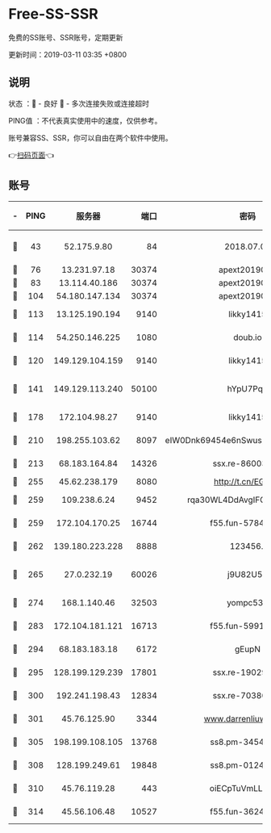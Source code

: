 # Free-SS-SSR

免费的SS账号、SSR账号，定期更新

更新时间：2019-03-11 03:35 +0800

## 说明

状态     ：🙂 - 良好 🙁 - 多次连接失败或连接超时

PING值   ：不代表真实使用中的速度，仅供参考。

账号兼容SS、SSR，你可以自由在两个软件中使用。

👉[扫码页面](https://liesauer.github.io/Free-SS-SSR/)👈

## 账号

|-|PING|服务器|端口|密码|加密方式|区域|
|:----:|:----:|:-----:|-----:|:----:|:----:|:----:|
|🙂|43|52.175.9.80|84|2018.07.07|chacha20-ietf-poly1305|HK|
|🙂|76|13.231.97.18|30374|apext2019006|chacha20|JP|
|🙂|83|13.114.40.186|30374|apext2019006|chacha20|JP|
|🙂|104|54.180.147.134|30374|apext2019006|chacha20|KR|
|🙂|113|13.125.190.194|9140|likky1415|aes-256-cfb|KR|
|🙂|114|54.250.146.225|1080|doub.io|aes-256-cfb|JP|
|🙂|120|149.129.104.159|9140|likky1415|aes-256-cfb|HK|
|🙂|141|149.129.113.240|50100|hYpU7PqP|chacha20-ietf-poly1305|CN|
|🙂|178|172.104.98.27|9140|likky1415|aes-256-cfb|JP|
|🙂|210|198.255.103.62|8097|eIW0Dnk69454e6nSwuspv9DmS201tQ0D|aes-256-cfb|US|
|🙂|213|68.183.164.84|14326|ssx.re-86003792|aes-256-cfb|US|
|🙂|255|45.62.238.179|8080|http://t.cn/EGJIyrl|rc4-md5|CA|
|🙂|259|109.238.6.24|9452|rqa30WL4DdAvgIFG6Fs3znzTa|aes-256-cfb|FR|
|🙂|259|172.104.170.25|16744|f55.fun-57847062|aes-256-cfb|SG|
|🙂|262|139.180.223.228|8888|123456..|aes-256-cfb|JP|
|🙂|265|27.0.232.19|60026|j9U82U53|xchacha20-ietf-poly1305|HK|
|🙂|274|168.1.140.46|32503|yompc535|aes-256-cfb|AU|
|🙂|283|172.104.181.121|16713|f55.fun-59911969|aes-256-cfb|SG|
|🙂|294|68.183.183.18|6172|gEupN|aes-256-cfb|SG|
|🙂|295|128.199.129.239|17801|ssx.re-19029637|aes-256-cfb|SG|
|🙂|300|192.241.198.43|12834|ssx.re-70380369|aes-256-cfb|US|
|🙂|301|45.76.125.90|3344|www.darrenliuwei.com|aes-256-cfb|AU|
|🙂|305|198.199.108.105|13768|ss8.pm-34548033|aes-256-cfb|US|
|🙂|308|128.199.249.61|19848|ss8.pm-01244950|aes-256-cfb|SG|
|🙂|310|45.76.119.28|443|oiECpTuVmLLxk4Ts|aes-256-cfb|AU|
|🙂|314|45.56.106.48|10527|f55.fun-36242266|aes-256-cfb|US|
